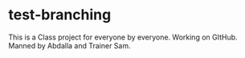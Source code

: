 # test-branching

This is a Class project for everyone by everyone. Working on GItHub. Manned by Abdalla and Trainer Sam.
